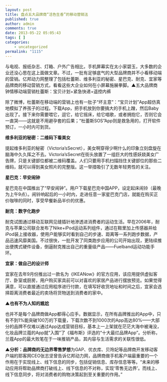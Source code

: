 ```yaml
---
layout: post
title: 盘点五大品牌商“活色生香”的移动营销法
published: true
author: admin
comments: true
date: 2013-05-22 05:05:43
tags: [ ]
categories:
    - uncategorized
permalink: "1115"
---
```

与电视、报纸杂志、灯箱、户外广告相比，手机屏幕实在太小家碧玉，大多数的企业还没心思在这上面做文章。不过，一批有足够底气的大型品牌商并不小看移动端的营销。亿邦动力网整理了包括杜蕾斯、维多利亚的秘密、星巴克、耐克、宜家等品牌商的移动营销方式，看看这些大企业如何在小屏幕施展拳脚。▲五大品牌商钟情移动端营销杜蕾斯：宝贝计划+紧急快递+遥控内裤


  


除了微博，杜蕾斯在移动端的营销上也有一肚子“坏主意”：“宝贝计划”App超仿真地模拟了养孩子的过程。下载App，把手机放到你要搞大的手机上蹭，然后Baby出现了。接下来你需要喂它，逗它，给它摇床，给它唱歌，或者拥抱它，否则它会一直哭——这就是不用避孕套的后果；“杜蕾斯SOS”App则是救急用的，打开软件预订，一小时内可到货。

**维多利亚的秘密：二维码下看美女**


  


提起维多利亚的秘密（Victoria’sSecret），美女啊穿得少啊什么的印象立刻盘旋在脑海中久久挥之不去。Victoria’sSecret在街头放置了一组巨大的性感妖娆美女广告牌，只是关键部位都被二维码覆盖。人们只要用手机扫描挡住关键部位的那些二维码，就可以得到美女照片的完整版。这一举措吸引了无数年轻男性的关注。

**星巴克：早安闹钟**


  


星巴克在中国推出了“早安闹钟”。用户下载星巴克中国APP，设定起床闹铃（最晚为上午9点）。闹铃响起后的一小时内，走进任意一家星巴克门店，就能在购买正价咖啡的同时，享受早餐新品半价的优惠。

**耐克：数字化跑步**


  


耐克试图通过移动互联网见缝插针地渗透进消费者的运动生活。早在2006年，耐克与苹果公司联合发布了Nike+iPod运动系列组件，通过在鞋里加上传感器并给iPod装上接收器，使用户能够实时看到自己的步速、距离等一系列跑步数据，产品迅速风靡美国。不过很快，一批开发了同类跑步应用的公司开始出现，更陆续推出便携式硬件设备，倒逼耐克推出自己的重量级产品——Fuelband运动功能手环。

**宜家：做自己的设计师**


  


宜家在去年9月份推出过一款名为《IKEANow》的官方应用，该应用提供虚拟客厅、卧室或厨房，用户购买家具前可以对喜欢的家居产品进行摆放预览。如果觉得满意，可以直接通过应用程序进行付款，在填写好收货地址和时间之后，宜家会选择距离消费者最近的卖场将货物送到消费者的家中。

**▲也有不为人知的尴尬**

也并不是每个品牌商做App都得心应手。数据显示，在所有品牌推出的App中，只有不到1%能突破100万的下载量，下载次数不到1000次的App高达80%——大部分的品牌不仅难以通过App达成营销目标，基本上一上架就在茫茫大海中被淹没，化妆品牌兰蔻的App就“入围”了《福布斯》评选的“十大最烂品牌App”。分析称，兰蔻App的最大败笔在于一味推销产品，其内容与生活需求的关联性很低。

**▲分析：品牌商的无边界零售梦想**为GAP、优衣库、贝玲妃等品牌商开发移动客户端的耶客网CEO张志坚曾告诉亿邦动力网，品牌商做手机客户端最重要的一个作用在于实现线上、线下信息的同步，包括促销信息、库存信息等等。“未来的移动应用将帮助品牌商打破线上、线下信息的不对称，实现‘零售无边界’。而线上、线下信息同步，将对消费者的购物决策起到至关重要的作用。”